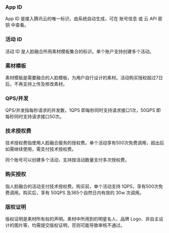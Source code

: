 
### App ID
App ID 是接入腾讯云的唯一标识，由系统自动生成，可在 账号信息 或 云 API 密钥 中查看。

### 活动 ID
活动 ID 是人脸融合所用素材模板集合的标识。单个账户支持创建多个活动。

### 素材模板
素材模板是需要融合的人脸模板，为用户自行设计的素材。活动购买授权超过7日后，不再支持上传及修改素材。

### QPS/并发
QPS/并发指每秒请求的并发数，1QPS 即每秒同时支持请求接口1次，50QPS 即每秒同时支持请求接口50次。

### 技术授权费
技术授权费指使用人脸融合服务的授权费。单个活动享有500次免费调用，超出后如需继续使用，需支付技术授权费。

同个账号可以创建多个活动，支持按活动数量支付多次授权费。

### 购买授权
指人脸融合的活动支付技术授权费。购买前，单个活动支持 1QPS，享有500次免费调用。购买后，享有 50QPS 及365个自然日内有效的 30w 次调用。

### 版权证明
版权证明是素材所有权的声明。素材中所用到的明星名人、品牌 Logo、非自主设计的图片等，均需提交版权证明，否则可能导致审核不通过。

